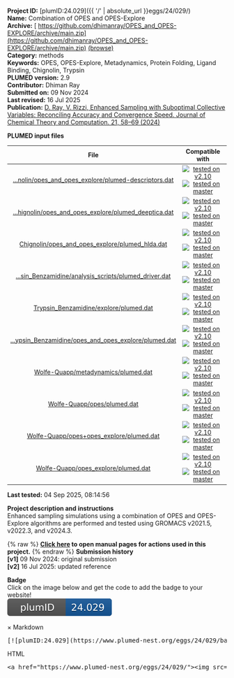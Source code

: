 **Project ID:** [plumID:24.029]({{ '/' | absolute_url }}eggs/24/029/)  
**Name:**  Combination of OPES and OPES-Explore  
**Archive:** [ https://github.com/dhimanray/OPES_and_OPES-EXPLORE/archive/main.zip](https://github.com/dhimanray/OPES_and_OPES-EXPLORE/archive/main.zip) [(browse)](https://github.com/dhimanray/OPES_and_OPES-EXPLORE/tree/main)  
**Category:**  methods  
**Keywords:**  OPES, OPES-Explore, Metadynamics, Protein Folding, Ligand Binding, Chignolin, Trypsin  
**PLUMED version:**  2.9  
**Contributor:**  Dhiman Ray  
**Submitted on:** 09 Nov 2024  
**Last revised:** 16 Jul 2025  
**Publication:** [D. Ray, V. Rizzi, Enhanced Sampling with Suboptimal Collective Variables: Reconciling Accuracy and Convergence Speed. Journal of Chemical Theory and Computation. 21, 58–69 (2024)](http://dx.doi.org/10.1021/acs.jctc.4c01231)  
  
**PLUMED input files**  
  
| File     | Compatible with |  
|:--------:|:--------:|  
| [...nolin/opes_and_opes_explore/plumed-descriptors.dat](./data/Chignolin/opes_and_opes_explore/plumed-descriptors.dat.md) |  [![tested on v2.10](https://img.shields.io/badge/v2.10-passing-green.svg)](data/Chignolin/opes_and_opes_explore/plumed-descriptors.dat.plumed.stderr) [![tested on master](https://img.shields.io/badge/master-passing-green.svg)](data/Chignolin/opes_and_opes_explore/plumed-descriptors.dat.plumed_master.stderr) |  
| [...hignolin/opes_and_opes_explore/plumed_deeptica.dat](./data/Chignolin/opes_and_opes_explore/plumed_deeptica.dat.md) |  [![tested on v2.10](https://img.shields.io/badge/v2.10-passing-green.svg)](data/Chignolin/opes_and_opes_explore/plumed_deeptica.dat.plumed.stderr) [![tested on master](https://img.shields.io/badge/master-passing-green.svg)](data/Chignolin/opes_and_opes_explore/plumed_deeptica.dat.plumed_master.stderr) |  
| [Chignolin/opes_and_opes_explore/plumed_hlda.dat](./data/Chignolin/opes_and_opes_explore/plumed_hlda.dat.md) |  [![tested on v2.10](https://img.shields.io/badge/v2.10-passing-green.svg)](data/Chignolin/opes_and_opes_explore/plumed_hlda.dat.plumed.stderr) [![tested on master](https://img.shields.io/badge/master-passing-green.svg)](data/Chignolin/opes_and_opes_explore/plumed_hlda.dat.plumed_master.stderr) |  
| [...sin_Benzamidine/analysis_scripts/plumed_driver.dat](./data/Trypsin_Benzamidine/analysis_scripts/plumed_driver.dat.md) |  [![tested on v2.10](https://img.shields.io/badge/v2.10-passing-green.svg)](data/Trypsin_Benzamidine/analysis_scripts/plumed_driver.dat.plumed.stderr) [![tested on master](https://img.shields.io/badge/master-passing-green.svg)](data/Trypsin_Benzamidine/analysis_scripts/plumed_driver.dat.plumed_master.stderr) |  
| [Trypsin_Benzamidine/explore/plumed.dat](./data/Trypsin_Benzamidine/explore/plumed.dat.md) |  [![tested on v2.10](https://img.shields.io/badge/v2.10-passing-green.svg)](data/Trypsin_Benzamidine/explore/plumed.dat.plumed.stderr) [![tested on master](https://img.shields.io/badge/master-passing-green.svg)](data/Trypsin_Benzamidine/explore/plumed.dat.plumed_master.stderr) |  
| [...ypsin_Benzamidine/opes_and_opes_explore/plumed.dat](./data/Trypsin_Benzamidine/opes_and_opes_explore/plumed.dat.md) |  [![tested on v2.10](https://img.shields.io/badge/v2.10-passing-green.svg)](data/Trypsin_Benzamidine/opes_and_opes_explore/plumed.dat.plumed.stderr) [![tested on master](https://img.shields.io/badge/master-passing-green.svg)](data/Trypsin_Benzamidine/opes_and_opes_explore/plumed.dat.plumed_master.stderr) |  
| [Wolfe-Quapp/metadynamics/plumed.dat](./data/Wolfe-Quapp/metadynamics/plumed.dat.md) |  [![tested on v2.10](https://img.shields.io/badge/v2.10-passing-green.svg)](data/Wolfe-Quapp/metadynamics/plumed.dat.plumed.stderr) [![tested on master](https://img.shields.io/badge/master-passing-green.svg)](data/Wolfe-Quapp/metadynamics/plumed.dat.plumed_master.stderr) |  
| [Wolfe-Quapp/opes/plumed.dat](./data/Wolfe-Quapp/opes/plumed.dat.md) |  [![tested on v2.10](https://img.shields.io/badge/v2.10-passing-green.svg)](data/Wolfe-Quapp/opes/plumed.dat.plumed.stderr) [![tested on master](https://img.shields.io/badge/master-passing-green.svg)](data/Wolfe-Quapp/opes/plumed.dat.plumed_master.stderr) |  
| [Wolfe-Quapp/opes+opes_explore/plumed.dat](./data/Wolfe-Quapp/opes+opes_explore/plumed.dat.md) |  [![tested on v2.10](https://img.shields.io/badge/v2.10-passing-green.svg)](data/Wolfe-Quapp/opes+opes_explore/plumed.dat.plumed.stderr) [![tested on master](https://img.shields.io/badge/master-passing-green.svg)](data/Wolfe-Quapp/opes+opes_explore/plumed.dat.plumed_master.stderr) |  
| [Wolfe-Quapp/opes_explore/plumed.dat](./data/Wolfe-Quapp/opes_explore/plumed.dat.md) |  [![tested on v2.10](https://img.shields.io/badge/v2.10-passing-green.svg)](data/Wolfe-Quapp/opes_explore/plumed.dat.plumed.stderr) [![tested on master](https://img.shields.io/badge/master-passing-green.svg)](data/Wolfe-Quapp/opes_explore/plumed.dat.plumed_master.stderr) |  
  
**Last tested:**  04 Sep 2025, 08:14:56
  
**Project description and instructions**  
Enhanced sampling simulations using a combination of OPES and OPES-Explore algorithms are performed and tested using GROMACS v2021.5, v2022.3, and v2024.3.

  
{% raw %}
<b><a href="https://www.plumed.org/doc-master/user-doc/html/actionlist/?actions=COORDINATION,CONTACTMAP,CUSTOM,POSITION,INCLUDE,COMBINE,FIT_TO_TEMPLATE,METAD,CENTER,PYTORCH_MODEL,BIASVALUE,DISTANCE,WHOLEMOLECULES,ENERGY,MOLINFO,LOWER_WALLS,UPPER_WALLS,UNITS,OPES_METAD_EXPLORE,PRINT,GROUP,FLUSH,FIXEDATOM,RMSD,ENDPLUMED,MATHEVAL,OPES_METAD" target="_blank">Click here</a> to open manual pages for actions used in this project.</b>
{% endraw %}
**Submission history**  
**[v1]** 09 Nov 2024: original submission  
**[v2]** 16 Jul 2025: updated reference  
  
**Badge**  
Click on the image below and get the code to add the badge to your website!  
<img src="./badge.svg" alt="plumeDnest:24.029" id="myBtn" class="badge">
<div id="myModal" class="modal">
  <div class="modal-content">
    <span class="close">&times;</span>
    Markdown<pre>[![plumID:24.029](https://www.plumed-nest.org/eggs/24/029/badge.svg)](https://www.plumed-nest.org/eggs/24/029/)</pre>
    HTML<pre>&lt;a href="https://www.plumed-nest.org/eggs/24/029/"&gt;&lt;img src="https://www.plumed-nest.org/eggs/24/029/badge.svg" alt="plumID:24.029"&gt;&lt;/a&gt;</pre>
  </div>
</div>
